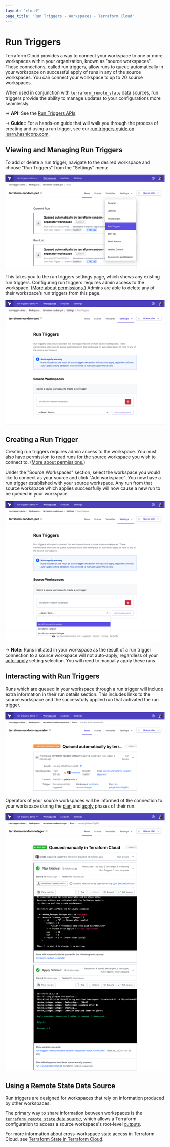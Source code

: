 ```yaml
---
layout: "cloud"
page_title: "Run Triggers - Workspaces - Terraform Cloud"
---
```


# Run Triggers

Terraform Cloud provides a way to connect your workspace to one or more workspaces within your organization, known as "source workspaces". These connections, called run triggers, allow runs to queue automatically in your workspace on successful apply of runs in any of the source workspaces. You can connect your workspace to up to 20 source workspaces.

When used in conjunction with [`terraform_remote_state` data sources](/docs/providers/terraform/d/remote_state.html), run triggers provide the ability to manage updates to your configurations more seamlessly.

-> **API:** See the [Run Triggers APIs](../api/run-triggers.html).

-> **Guide:**: For a hands-on guide that will walk you through the process of creating and using a run trigger, see our [run triggers guide on
learn.hashicorp.com](https://learn.hashicorp.com/terraform/tfc/tfc_run_triggers?utm_source=WEBSITE&utm_medium=WEB_IO&utm_offer=ARTICLE_PAGE&utm_content=DOCS).

## Viewing and Managing Run Triggers

To add or delete a run trigger, navigate to the desired workspace and choose "Run Triggers" from the "Settings" menu:

![Screenshot: a workspace's settings drop-down menu](./images/run-triggers-workspace-settings.png)

This takes you to the run triggers settings page, which shows any existing run triggers. Configuring run triggers requires admin access to the workspace. ([More about permissions.](/docs/cloud/users-teams-organizations/permissions.html)) Admins are able to delete any of their workspace’s run triggers from this page.

[permissions-citation]: #intentionally-unused---keep-for-maintainers

![Screenshot: a workspace's run triggers settings page](./images/run-triggers-index.png)

## Creating a Run Trigger

Creating run triggers requires admin access to the workspace. You must also have permission to read runs for the source workspace you wish to connect to. ([More about permissions.](/docs/cloud/users-teams-organizations/permissions.html))

[permissions-citation]: #intentionally-unused---keep-for-maintainers

Under the "Source Workspaces" section, select the workspace you would like to connect as your source and click "Add workspace". You now have a run trigger established with your source workspace. Any run from that source workspace which applies successfully will now cause a new run to be queued in your workspace.

![Screenshot: a workspace's run triggers settings page, with the source workspace dropdown open](./images/run-triggers-index-source-workspace-dropdown.png)

-> **Note:** Runs initiated in your workspace as the result of a run trigger connection to a source workspace will not auto-apply, regardless of your [auto-apply](/docs/cloud/workspaces/settings.html#auto-apply-and-manual-apply) setting selection. You will need to manually apply these runs.

## Interacting with Run Triggers

Runs which are queued in your workspace through a run trigger will include extra information in their run details section. This includes links to the source workspace and the successfully applied run that activated the run trigger.

![Screenshot: a run's run details section](./images/run-triggers-run-details.png)

Operators of your source workspaces will be informed of the connection to your workspace during the [plan](/docs/glossary.html#plan-noun-1-) and [apply](/docs/glossary.html#apply-noun-) phases of their run.

![Screenshot: a source workspace run's plan phase, showing connected workspaces](./images/run-triggers-run-plan-apply-phases.png)

## Using a Remote State Data Source

Run triggers are designed for workspaces that rely on information produced by other workspaces.

The primary way to share information between workspaces is the [`terraform_remote_state` data source](/docs/providers/terraform/d/remote_state.html), which allows a Terraform configuration to access a source workspace's root-level [outputs](/docs/configuration/outputs.html).

For more information about cross-workspace state access in Terraform Cloud, see [Terraform State in Terraform Cloud](./state.html).
